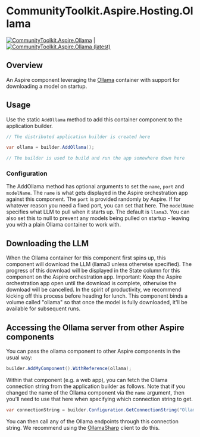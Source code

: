 # CommunityToolkit.Aspire.Hosting.Ollama

[![CommunityToolkit.Aspire.Ollama](https://img.shields.io/nuget/v/CommunityToolkit.Aspire.Ollama)](https://nuget.org/packages/CommunityToolkit.Aspire.Ollama/) | [![CommunityToolkit.Aspire.Ollama (latest)](<https://img.shields.io/nuget/vpre/CommunityToolkit.Aspire.Ollama?label=nuget%20(preview)>)](https://nuget.org/packages/CommunityToolkit.Aspire.Ollama/absoluteLatest)

## Overview

An Aspire component leveraging the [Ollama](https://ollama.com) container with support for downloading a model on startup.

## Usage

Use the static `AddOllama` method to add this container component to the application builder.

```csharp
// The distributed application builder is created here

var ollama = builder.AddOllama();

// The builder is used to build and run the app somewhere down here
```

### Configuration

The AddOllama method has optional arguments to set the `name`, `port` and `modelName`.
The `name` is what gets displayed in the Aspire orchestration app against this component.
The `port` is provided randomly by Aspire. If for whatever reason you need a fixed port, you can set that here.
The `modelName` specifies what LLM to pull when it starts up. The default is `llama3`. You can also set this to null to prevent any models being pulled on startup - leaving you with a plain Ollama container to work with.

## Downloading the LLM

When the Ollama container for this component first spins up, this component will download the LLM (llama3 unless otherwise specified).
The progress of this download will be displayed in the State column for this component on the Aspire orchestration app.
Important: Keep the Aspire orchestration app open until the download is complete, otherwise the download will be cancelled.
In the spirit of productivity, we recommend kicking off this process before heading for lunch.
This component binds a volume called "ollama" so that once the model is fully downloaded, it'll be available for subsequent runs.

## Accessing the Ollama server from other Aspire components

You can pass the ollama component to other Aspire components in the usual way:

```csharp
builder.AddMyComponent().WithReference(ollama);
```

Within that component (e.g. a web app), you can fetch the Ollama connection string from the application builder as follows.
Note that if you changed the name of the Ollama component via the `name` argument, then you'll need to use that here when specifying which connection string to get.

```csharp
var connectionString = builder.Configuration.GetConnectionString("Ollama");
```

You can then call any of the Ollama endpoints through this connection string. We recommend using the [OllamaSharp](https://www.nuget.org/packages/OllamaSharp) client to do this.
